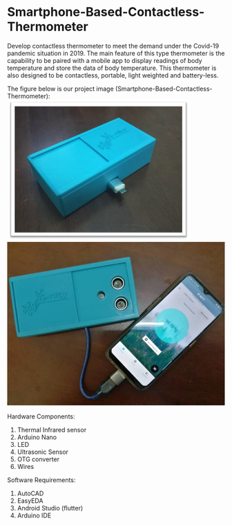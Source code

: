 # Smartphone-Based-Contactless-Thermometer

Develop contactless thermometer to meet the demand under the Covid-19 pandemic situation in 2019. The main feature of this type thermometer is the capability to be paired with a mobile app to display readings of body temperature and store the data of body temperature. This thermometer is also designed to be contactless, portable, light weighted and battery-less. 

The figure below is our project image (Smartphone-Based-Contactless-Thermometer):
![](/images/thermometer.png) ![](/images/finalproduct.png)

Hardware Components:
1. Thermal Infrared sensor
2. Arduino Nano
3. LED
4. Ultrasonic Sensor
5. OTG converter
6. Wires

Software Requirements:
1. AutoCAD
2. EasyEDA
3. Android Studio (flutter)
4. Arduino IDE



